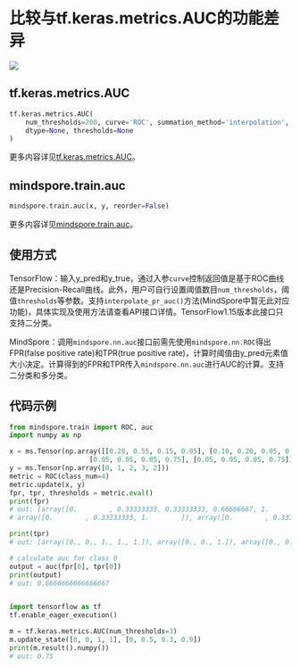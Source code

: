 # 比较与tf.keras.metrics.AUC的功能差异

<a href="https://gitee.com/mindspore/docs/blob/r2.0.0-alpha/docs/mindspore/source_zh_cn/note/api_mapping/tensorflow_diff/metricAUC.md" target="_blank"><img src="https://mindspore-website.obs.cn-north-4.myhuaweicloud.com/website-images/master/resource/_static/logo_source.png"></a>

## tf.keras.metrics.AUC

```python
tf.keras.metrics.AUC(
    num_thresholds=200, curve='ROC', summation_method='interpolation', name=None,
    dtype=None, thresholds=None
)
```

更多内容详见[tf.keras.metrics.AUC](https://www.tensorflow.org/versions/r1.15/api_docs/python/tf/keras/metrics/AUC)。

## mindspore.train.auc

```python
mindspore.train.auc(x, y, reorder=False)
```

更多内容详见[mindspore.train.auc](https://mindspore.cn/docs/zh-CN/r2.0.0-alpha/api_python/train/mindspore.train.auc.html#mindspore.train.auc)。

## 使用方式

TensorFlow：输入y_pred和y_true，通过入参`curve`控制返回值是基于ROC曲线还是Precision-Recall曲线。此外，用户可自行设置阈值数目`num_thresholds`，阈值`thresholds`等参数。支持`interpolate_pr_auc()`方法(MindSpore中暂无此对应功能)，具体实现及使用方法请查看API接口详情。TensorFlow1.15版本此接口只支持二分类。

MindSpore：调用`mindspore.nn.auc`接口前需先使用`mindspore.nn.ROC`得出FPR(false positive rate)和TPR(true positive rate)，计算时阈值由y_pred元素值大小决定。计算得到的FPR和TPR传入`mindspore.nn.auc`进行AUC的计算。支持二分类和多分类。

## 代码示例

```python
from mindspore.train import ROC, auc
import numpy as np

x = ms.Tensor(np.array([[0.28, 0.55, 0.15, 0.05], [0.10, 0.20, 0.05, 0.05], [0.20, 0.05, 0.15, 0.05],
                    [0.05, 0.05, 0.05, 0.75], [0.05, 0.05, 0.05, 0.75]]))
y = ms.Tensor(np.array([0, 1, 2, 3, 2]))
metric = ROC(class_num=4)
metric.update(x, y)
fpr, tpr, thresholds = metric.eval()
print(fpr)
# out: [array([0.        , 0.33333333, 0.33333333, 0.66666667, 1.        ]), array([0.        , 0.33333333, 1.        ]),
# array([0.        , 0.33333333, 1.        ]), array([0.        , 0.33333333, 1.        ])]

print(tpr)
# out: [array([0., 0., 1., 1., 1.]), array([0., 0., 1.]), array([0., 0., 1.]), array([0., 0., 1.])]

# calculate auc for class 0
output = auc(fpr[0], tpr[0])
print(output)
# out: 0.6666666666666667


import tensorflow as tf
tf.enable_eager_execution()

m = tf.keras.metrics.AUC(num_thresholds=3)
m.update_state([0, 0, 1, 1], [0, 0.5, 0.3, 0.9])
print(m.result().numpy())
# out: 0.75
```
